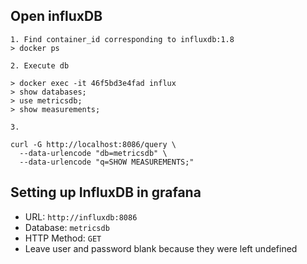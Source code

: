 ## Open influxDB

```
1. Find container_id corresponding to influxdb:1.8
> docker ps 

2. Execute db

> docker exec -it 46f5bd3e4fad influx
> show databases;
> use metricsdb;
> show measurements;

3. 

curl -G http://localhost:8086/query \
  --data-urlencode "db=metricsdb" \
  --data-urlencode "q=SHOW MEASUREMENTS;"
```

## Setting up InfluxDB in grafana

- URL: `http://influxdb:8086`
- Database: `metricsdb`
- HTTP Method: `GET`
- Leave user and password blank because they were left undefined



